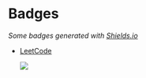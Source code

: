 # Badges <!-- omit in toc -->

_Some badges generated with [Shields.io](https://shields.io)_

- [LeetCode](/packages/leetcode/)

  [![](https://badges.peiyuan.ch/v2/leetcode/puiiyuen/ranking?label=puiiyuen&logo=leetcode)](https://leetcode.com/puiiyuen)
